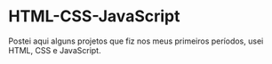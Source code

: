 # HTML-CSS-JavaScript
Postei aqui alguns projetos que fiz nos meus primeiros períodos, usei HTML, CSS e JavaScript.
